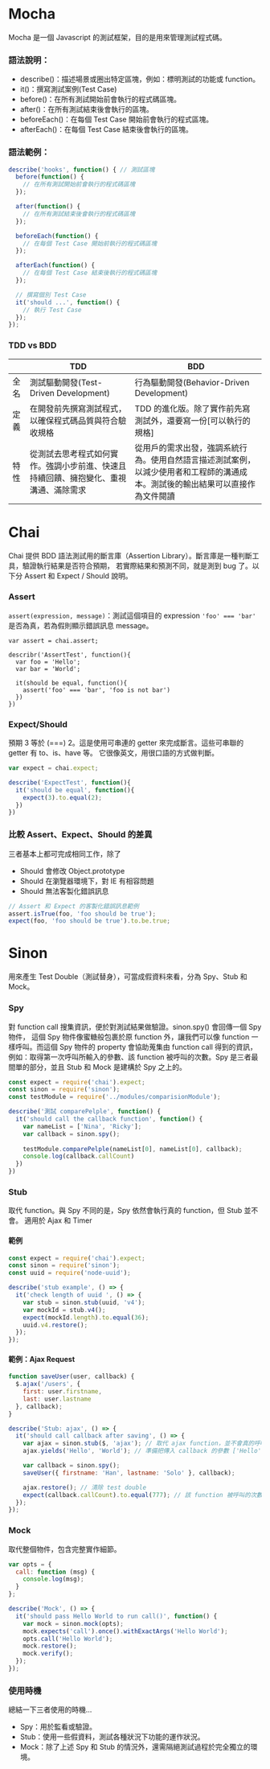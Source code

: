 # Mocha 
Mocha 是一個 Javascript 的測試框架，目的是用來管理測試程式碼。

### 語法說明：
- describe()：描述場景或圈出特定區塊，例如：標明測試的功能或 function。
- it()：撰寫測試案例(Test Case)
- before()：在所有測試開始前會執行的程式碼區塊。
- after()：在所有測試結束後會執行的區塊。
- beforeEach()：在每個 Test Case 開始前會執行的程式區塊。
- afterEach()：在每個 Test Case 結束後會執行的區塊。

### 語法範例：
```javascript
describe('hooks', function() { // 測試區塊
  before(function() {
    // 在所有測試開始前會執行的程式碼區塊
  });

  after(function() {
    // 在所有測試結束後會執行的程式碼區塊
  });

  beforeEach(function() {
    // 在每個 Test Case 開始前執行的程式碼區塊
  });

  afterEach(function() {
    // 在每個 Test Case 結束後執行的程式碼區塊
  });

  // 撰寫個別 Test Case
  it('should ...', function() {
    // 執行 Test Case
  });
});
```

### TDD vs BDD

||TDD|BDD|
|---|---|---|
|全名|測試驅動開發(Test-Driven Development)|行為驅動開發(Behavior-Driven Development)|
|定義|在開發前先撰寫測試程式，以確保程式碼品質與符合驗收規格|TDD 的進化版。除了實作前先寫測試外，還要寫一份[可以執行的規格]|
|特性|從測試去思考程式如何實作。強調小步前進、快速且持續回饋、擁抱變化、重視溝通、滿除需求|從用戶的需求出發，強調系統行為。使用自然語言描述測試案例，以減少使用者和工程師的溝通成本。測試後的輸出結果可以直接作為文件閱讀|

# Chai
Chai 提供 BDD 語法測試用的斷言庫（Assertion Library）。斷言庫是一種判斷工具，驗證執行結果是否符合預期，
若實際結果和預測不同，就是測到 bug 了。以下分 Assert 和 Expect / Should 說明。

### Assert
```assert(expression, message)```：測試這個項目的 expression ```'foo' === 'bar'``` 是否為真，若為假則顯示錯誤訊息 message。

```javasctipt
var assert = chai.assert;

describr('AssertTest', function(){
  var foo = 'Hello';
  var bar = 'World';
  
  it(should be equal, function(){
    assert('foo' === 'bar', 'foo is not bar')
  })
})
```

### Expect/Should
預期 3 等於 (===) 2。這是使用可串連的 getter 來完成斷言。這些可串聯的 getter 有 to、is、have 等。
它很像英文，用很口語的方式做判斷。

```javascript
var expect = chai.expect;

describe('ExpectTest', function(){
  it('should be equal', function(){
    expect(3).to.equal(2);
  })
})
```

### 比較 Assert、Expect、Should 的差異
三者基本上都可完成相同工作，除了

- Should 會修改 Object.prototype
- Should 在瀏覽器環境下，對 IE 有相容問題
- Should 無法客製化錯誤訊息

```javascript
// Assert 和 Expect 的客製化錯誤訊息範例
assert.isTrue(foo, 'foo should be true');
expect(foo, 'foo should be true').to.be.true;
```

# Sinon
用來產生 Test Double（測試替身），可當成假資料來看，分為 Spy、Stub 和 Mock。

### Spy
對 function call 搜集資訊，便於對測試結果做驗證。sinon.spy() 會回傳一個 Spy 物件，
這個 Spy 物件像蜜糖般包裹於原 function 外，讓我們可以像 function 一樣呼叫。而這個 Spy 物件的
property 會協助蒐集由 function call 得到的資訊，例如：取得第一次呼叫所輸入的參數、該 function 
被呼叫的次數。Spy 是三者最間單的部分，並且 Stub 和 Mock 是建構於 Spy 之上的。

```javascript
const expect = require('chai').expect;
const sinon = require('sinon');
const testModule = require('../modules/comparisionModule');

describe('測試 comparePelple', function() {
  it('should call the callback function', function() {
    var nameList = ['Nina', 'Ricky'];
    var callback = sinon.spy();
    
    testModule.comparePelple(nameList[0], nameList[0], callback);
    console.log(callback.callCount)
  })
})
```

### Stub
取代 function。與 Spy 不同的是，Spy 依然會執行真的 function，但 Stub 並不會。
適用於 Ajax 和 Timer

#### 範例
```javascript
const expect = require('chai').expect;
const sinon = require('sinon');
const uuid = require('node-uuid');

describe('stub example', () => {
  it('check length of uuid ', () => {
    var stub = sinon.stub(uuid, 'v4');
    var mockId = stub.v4();
    expect(mockId.length).to.equal(36);
    uuid.v4.restore();
  });
});
```

#### 範例：Ajax Request
```javascript
function saveUser(user, callback) {
  $.ajax('/users', {
    first: user.firstname,
    last: user.lastname
  }, callback);
}

describe('Stub: ajax', () => {
  it('should call callback after saving', () => {
    var ajax = sinon.stub($, 'ajax'); // 取代 ajax function，並不會真的呼叫
    ajax.yields('Hello', 'World'); // 準備把傳入 callback 的參數 ['Hello', 'World'] 丟進去

    var callback = sinon.spy();
    saveUser({ firstname: 'Han', lastname: 'Solo' }, callback);

    ajax.restore(); // 清除 test double
    expect(callback.callCount).to.equal(777); // 該 function 被呼叫的次數
  });
});
```

### Mock
取代整個物件，包含完整實作細節。

```javascript
var opts = {
  call: function (msg) {
    console.log(msg);
  }
};

describe('Mock', () => {
  it('should pass Hello World to run call()', function() {
    var mock = sinon.mock(opts);
    mock.expects('call').once().withExactArgs('Hello World');
    opts.call('Hello World');
    mock.restore();
    mock.verify();
  });
});
```

### 使用時機
總結一下三者使用的時機…

- Spy：用於監看或驗證。
- Stub：使用一些假資料，測試各種狀況下功能的運作狀況。
- Mock：除了上述 Spy 和 Stub 的情況外，還需隔絕測試過程於完全獨立的環境。













